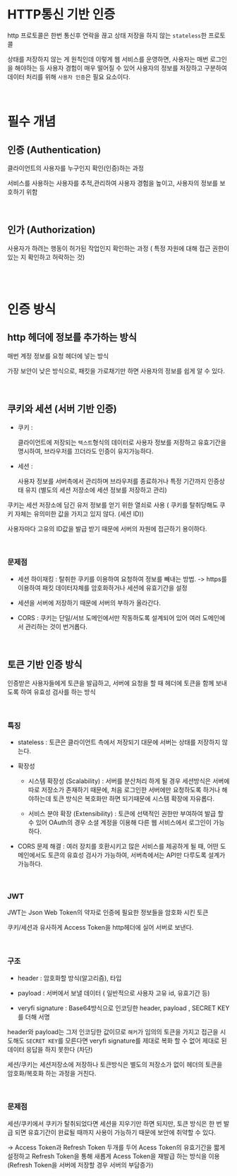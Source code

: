 # HTTP통신 기반 인증

http 프로토콜은 한번 통신후 연락을 끊고 상태 저장을 하지 않는 `stateless`한 프로토콜

상태를 저장하지 않는 게 원칙인데 이렇게 웹 서비스를 운영하면, 사용자는 매번 로그인을 해야하는 등 사용자 경험이 매우 떨어질 수 있어 사용자의 정보를 저장하고 구분하여 데이터 처리를 위해 `사용자 인증`은 필요 요소이다.

<br>

# 필수 개념

## 인증 (Authentication)

클라이언트의 사용자를 누구인지 확인(인증)하는 과정

서비스를 사용하는 사용자를 추적,관리하여 사용자 경험을 높이고, 사용자의 정보를 보호하기 위함

<br>

## 인가 (Authorization)

사용자가 하려는 행동이 허가된 작업인지 확인하는 과정 ( 특정 자원에 대해 접근 권한이 있는 지 확인하고 허락하는 것)

<br>
<br>

# 인증 방식

## http 헤더에 정보를 추가하는 방식

매번 계정 정보를 요청 헤더에 넣는 방식

가장 보안이 낮은 방식으로, 패킷을 가로채기만 하면 사용자의 정보를 쉽게 알 수 있다.

<br>

## 쿠키와 세션 (서버 기반 인증)

- 쿠키 :

  클라이언트에 저장되는 `텍스트`형식의 데이터로 사용자 정보를 저장하고 유효기간을 명시하여, 브라우저를 끄더라도 인증이 유지가능하다.

- 세션 :

  사용자 정보를 서버측에서 관리하며 브라우저를 종료하거나 특정 기간까지 인증상태 유지 (별도의 세션 저장소에 세션 정보를 저장하고 관리)

쿠키는 세션 저장소에 담긴 유저 정보를 얻기 위한 열쇠로 사용 ( 쿠키를 탈취당해도 쿠키 자체는 유의미한 값을 가지고 있지 않다. (세션 ID))

사용자마다 고유의 ID값을 발급 받기 때문에 서버의 자원에 접근하기 용이하다.

<br>

### 문제점

- 세션 하이재킹 : 탈취한 쿠키를 이용하여 요청하여 정보를 빼내는 방법.
  -> https를 이용하여 패킷 데이터자체를 암호화하거나 세션에 유효기간을 설정
- 세션을 서버에 저장하기 때문에 서버의 부하가 올라간다.

- CORS : 쿠키는 단일/서브 도메인에서만 작동하도록 설계되어 있어 여러 도메인에서 관리하는 것이 번거롭다.

<br>

## 토큰 기반 인증 방식

인증받은 사용자들에게 토큰을 발급하고, 서버에 요청을 할 때 헤더에 토큰을 함께 보내도록 하여 유효성 검사를 하는 방식

<br>

### 특징

- stateless : 토큰은 클라이언트 측에서 저장되기 대문에 서버는 상태를 저장하지 않는다.

- 확장성

  - 시스템 확장성 (Scalability) : 서버를 분산처리 하게 될 경우 세션방식은 서버에 따로 저장소가 존재하기 때문에, 처음 로그인한 서버에만 요청하도록 하거나 해야하는데 토큰 방식은 복호화만 하면 되기때문에 시스템 확장에 자유롭다.

  - 서비스 분야 확장 (Extensibility) : 토큰에 선택적인 권한만 부여하여 발급 할 수 있어 OAuth의 경우 소셜 계정을 이용해 다른 웹 서비스에서 로그인이 가능하다.

- CORS 문제 해결 : 여러 장치를 호환시키고 많은 서비스를 제공하게 될 때, 어떤 도메인에서도 토큰의 유효성 검사가 가능하여, 서버측에서는 API만 다루도록 설계가 가능하다.

<br>

### JWT

JWT는 Json Web Token의 약자로 인증에 필요한 정보들을 암호화 시킨 토큰

쿠키/세션과 유사하게 Access Token을 http헤더에 실어 서버로 보낸다.

<br>

### 구조

- header : 암호화할 방식(알고리즘), 타입

- payload : 서버에서 보낼 데이터 ( 일반적으로 사용자 고유 id, 유효기간 등)
- veryfi signature : Base64방식으로 인코딩한 header, payload , SECRET KEY를 더해 서명

header와 payload는 그저 인코딩한 값이므로 `해커`가 임의의 토큰을 가지고 접근을 시도해도 `SECRET KEY`를 모른다면 veryfi signature를 제대로 복화 할 수 없어 제대로 된 데이터 응답을 하지 못한다 (차단)

세션/쿠키는 세션저장소에 저장하나 토큰방식은 별도의 저장소가 없이 헤더의 토큰을 암호화/복호화 하는 과정을 거친다.

<br>

### 문제점

세션/쿠키에서 쿠키가 탈취되었다면 세션을 지우기만 하면 되지만, 토큰 방식은 한 번 발급 되면 유효기간이 완료될 때까지 사용이 가능하기 때문에 보안에 취약할 수 있다.

-> Access Token과 Refresh Token 두개를 두어 Acess Token의 유효기간을 짧게 설정하고 Refresh Token을 통해 새롭게 Acess Token을 재발급 하는 방식을 이용
<br>(Refresh Token을 서버에 저장할 경우 서버의 부담증가)
